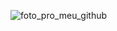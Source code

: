 
![foto_pro_meu_github](https://user-images.githubusercontent.com/83858687/169925397-4f011ee6-b62b-4a4a-aaab-d584eff699fc.png)


